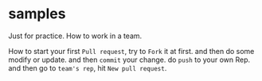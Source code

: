 # samples
Just for practice. How to work in a team.

How to start your first `Pull request`, try to `Fork` it at first. and then do some modify or update. and then `commit` your change. do `push` to your own Rep. and then go to `team's rep`, hit `New pull request`. 